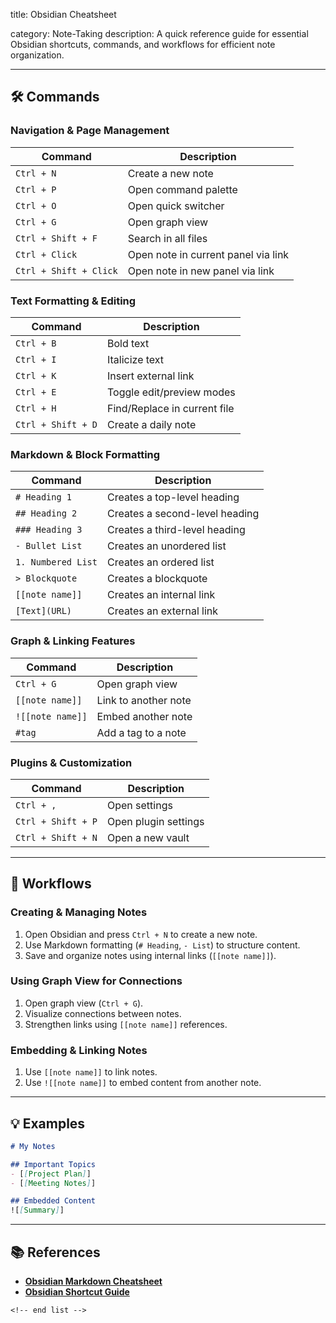 title: Obsidian Cheatsheet

category: Note-Taking
description: A quick reference guide for essential Obsidian shortcuts, commands, and workflows for efficient note organization.

---

## 🛠️ Commands

### **Navigation & Page Management**

| Command                  | Description                         |
| ------------------------ | ----------------------------------- |
| `Ctrl + N`             | Create a new note                   |
| `Ctrl + P`             | Open command palette                |
| `Ctrl + O`             | Open quick switcher                 |
| `Ctrl + G`             | Open graph view                     |
| `Ctrl + Shift + F`     | Search in all files                 |
| `Ctrl + Click`         | Open note in current panel via link |
| `Ctrl + Shift + Click` | Open note in new panel via link     |

### **Text Formatting & Editing**

| Command              | Description                  |
| -------------------- | ---------------------------- |
| `Ctrl + B`         | Bold text                    |
| `Ctrl + I`         | Italicize text               |
| `Ctrl + K`         | Insert external link         |
| `Ctrl + E`         | Toggle edit/preview modes    |
| `Ctrl + H`         | Find/Replace in current file |
| `Ctrl + Shift + D` | Create a daily note          |

### **Markdown & Block Formatting**

| Command              | Description                    |
| -------------------- | ------------------------------ |
| `# Heading 1`      | Creates a top-level heading    |
| `## Heading 2`     | Creates a second-level heading |
| `### Heading 3`    | Creates a third-level heading  |
| `- Bullet List`    | Creates an unordered list      |
| `1. Numbered List` | Creates an ordered list        |
| `> Blockquote`     | Creates a blockquote           |
| `[[note name]]`    | Creates an internal link       |
| `[Text](URL)`      | Creates an external link       |

### **Graph & Linking Features**

| Command            | Description          |
| ------------------ | -------------------- |
| `Ctrl + G`       | Open graph view      |
| `[[note name]]`  | Link to another note |
| `![[note name]]` | Embed another note   |
| `#tag`           | Add a tag to a note  |

### **Plugins & Customization**

| Command              | Description          |
| -------------------- | -------------------- |
| `Ctrl + ,`         | Open settings        |
| `Ctrl + Shift + P` | Open plugin settings |
| `Ctrl + Shift + N` | Open a new vault     |

---

## 🔄 Workflows

### **Creating & Managing Notes**

1. Open Obsidian and press `Ctrl + N` to create a new note.
2. Use Markdown formatting (`# Heading`, `- List`) to structure content.
3. Save and organize notes using internal links (`[[note name]]`).

### **Using Graph View for Connections**

1. Open graph view (`Ctrl + G`).
2. Visualize connections between notes.
3. Strengthen links using `[[note name]]` references.

### **Embedding & Linking Notes**

1. Use `[[note name]]` to link notes.
2. Use `![[note name]]` to embed content from another note.

---

## 💡 Examples

```markdown
# My Notes

## Important Topics
- [[Project Plan]]
- [[Meeting Notes]]

## Embedded Content
![[Summary]]
```

---

## 📚 References

- **[Obsidian Markdown Cheatsheet](https://facedragons.com/personal-development/obsidian-markdown-cheatsheet/)**
- **[Obsidian Shortcut Guide](https://github.com/ieshreya/Obsidian-Cheat-Sheet)**

```
<!-- end list -->
```
